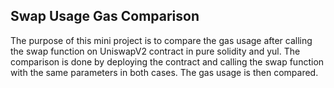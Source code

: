 ## Swap Usage Gas Comparison

The purpose of this mini project is to compare the gas usage after calling the swap function on UniswapV2 contract in pure solidity and yul. The comparison is done by deploying the contract and calling the swap function with the same parameters in both cases. The gas usage is then compared.